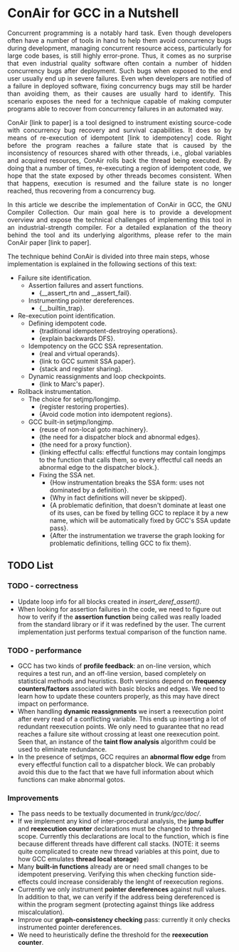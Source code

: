 # ConAir for GCC in a Nutshell

<p style='text-align: justify;'>Concurrent programming is a notably hard task.
Even though developers often have a number of tools in hand to help them avoid
concurrency bugs during development, managing concurrent resource access,
particularly for large code bases, is still highly error-prone. Thus, it comes
as no surprise that even industrial quality software often contain a number of
hidden concurrency bugs after deployment. Such bugs when exposed to the end user
usually end up in severe failures. Even when developers are notified of a
failure in deployed software, fixing concurrency bugs may still be harder than
avoiding them, as their causes are usually hard to identify. This scenario
exposes the need for a technique capable of making computer programs able to
recover from concurrency failures in an automated way.</p>

<p style='text-align: justify;'>ConAir [link to paper] is a tool designed to
instrument existing source-code with concurrency bug recovery and survival
capabilities. It does so by means of re-execution of idempotent [link to
idempotency] code. Right before the program reaches a failure state that is
caused by the inconsistency of resources shared with other threads, i.e., global
variables and acquired resources, ConAir rolls back the thread being executed.
By doing that a number of times, re-executing a region of idempotent code, we
hope that the state exposed by other threads becomes consistent. When that
happens, execution is resumed and the failure state is no longer reached, thus
recovering from a concurrency bug.</p>

<p style='text-align: justify;'>In this article we describe the implementation
of ConAir in GCC, the GNU Compiler Collection. Our main goal here is to provide
a development overview and expose the technical challenges of implementing this
tool in an industrial-strength compiler. For a detailed explanation of the
theory behind the tool and its underlying algorithms, please refer to the main
ConAir paper [link to paper].</p>

The technique behind ConAir is divided into three main steps, whose implementation is explained in the following sections of this text:

  - Failure site identification.
    - Assertion failures and assert functions.
      - {__assert_rtn and __assert_fail}.
    - Instrumenting pointer dereferences.
      - {__builtin_trap}.
  - Re-execution point identification.
    - Defining idempotent code.
      - {traditional idempotent-destroying operations}.
      - {explain backwards DFS}.
    - Idempotency on the GCC SSA representation.
      - {real and virtual operands}.
      - {link to GCC summit SSA paper}.
      - {stack and register sharing}.
    - Dynamic reassignments and loop checkpoints.
      - {link to Marc's paper}.
  - Rollback instrumentation.
    - The choice for setjmp/longjmp.
      - {register restoring properties}.
      - {Avoid code motion into idempotent regions}.
    - GCC built-in setjmp/longjmp.
      - {reuse of non-local goto machinery}.
      - {the need for a dispatcher block and abnormal edges}.
      - {the need for a proxy function}.
      - {linking effectful calls: effectful functions may contain longjmps to
        the function that calls them, so every effectful call needs an abnormal
        edge to the dispatcher block.}.
      - Fixing the SSA net.
        - {How instrumentation breaks the SSA form: uses not dominated by a
          definition}.
        - {Why in fact definitions will never be skipped}.
        - {A problematic definition, that doesn't dominate at least one of its
          uses, can be fixed by telling GCC to replace it by a new name, which
          will be automatically fixed by GCC's SSA update pass}.
        - {After the instrumentation we traverse the graph looking for
          problematic definitions, telling GCC to fix them}.
        


## TODO List

### TODO - correctness
- Update loop info for all blocks created in *insert_deref_assert()*.
- When looking for assertion failures in the code, we need to figure out how to verify if the **assertion function** being called was really loaded from the standard library or if it was redefined by the user. The current implementation just performs textual comparison of the function name.

### TODO - performance
- GCC has two kinds of **profile feedback**: an on-line version, which requires a test run, and an off-line version, based completely on statistical methods and heuristics. Both versions depend on **frequency counters/factors** associated with basic blocks and edges. We need to learn how to update these counters properly, as this may have direct impact on performance.
- When handling **dynamic reassignments** we insert a reexecution point after every read of a conflicting variable. This ends up inserting a lot of redundant reexecution points. We only need to guarantee that no read reaches a failure site without crossing at least one reexecution point. Seen that, an instance of the **taint flow analysis** algorithm could be used to eliminate redundance.
- In the presence of setjmps, GCC requires an **abnormal flow edge** from every effectful function call to a dispatcher block. We can probably avoid this due to the fact that we have full information about which functions can make abnormal gotos.

### Improvements
- The pass needs to be textually documented in *trunk/gcc/doc/*.
- If we implement any kind of inter-procedural analysis, the **jump buffer** and **reexecution counter** declarations must be changed to thread scope. Currently this declarations are local to the function, which is fine because different threads have different call stacks. (NOTE: it seems quite complicated to create new thread variables at this point, due to how GCC emulates **thread local storage**)
- Many **built-in functions** already are or need small changes to be idempotent preserving. Verifying this when checking function side-effects could increase considerably the lenght of reexecution regions.
- Currently we only instrument **pointer dereferences** against null values. In addition to that, we can verify if the address being dereferenced is within the program segment (protecting against things like address miscalculation).
- Improve our **graph-consistency checking** pass: currently it only checks instrumented pointer dereferences.
- We need to heuristically define the threshold for the **reexecution counter**.
